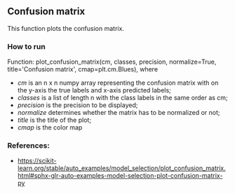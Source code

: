 ## Confusion matrix
This function plots the confusion matrix.


### How to run
Function: plot_confusion_matrix(cm, classes, precision, normalize=True, title='Confusion matrix', cmap=plt.cm.Blues), where

* *cm* is an n x n numpy array representing the confusion matrix with on the y-axis the true labels and x-axis predicted labels;
* *classes* is a list of length n with the class labels in the same order as cm;
* *precision* is the precision to be displayed;
* *normalize* determines whether the matrix has to be normalized or not;
* *title* is the title of the plot;
* *cmap* is the color map


### References:
* https://scikit-learn.org/stable/auto_examples/model_selection/plot_confusion_matrix.html#sphx-glr-auto-examples-model-selection-plot-confusion-matrix-py
